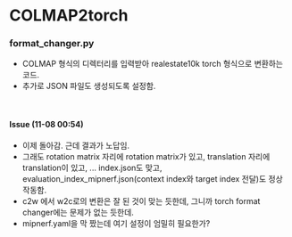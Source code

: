 # COLMAP2torch

### format_changer.py
- COLMAP 형식의 디렉터리를 입력받아 realestate10k torch 형식으로 변환하는 코드.
- 추가로 JSON 파일도 생성되도록 설정함.

<br>

#### Issue (11-08 00:54)
- 이제 돌아감. 근데 결과가 노답임.
- 그래도 rotation matrix 자리에 rotation matrix가 있고, translation 자리에 translation이 있고, ... index.json도 맞고, evaluation_index_mipnerf.json(context index와 target index 전달)도 정상 작동함.
- c2w 에서 w2c로의 변환은 잘 된 것이 맞는 듯한데, 그니까 torch format changer에는 문제가 없는 듯한데.
- mipnerf.yaml을 막 짰는데 여기 설정이 엄밀히 필요한가?
  
